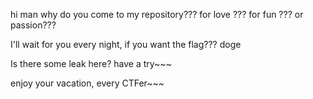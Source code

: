 hi
man
why
do
you
come
to
my
repository???
for love ???
for fun ???
or passion???


I'll wait for you every night, if you want the flag??? doge

Is there some leak here? have a try~~~

enjoy your vacation, every CTFer~~~
